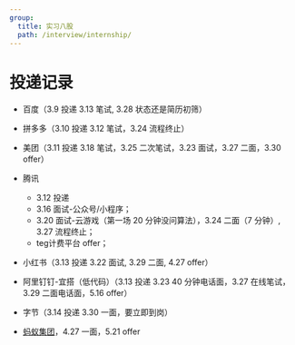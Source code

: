 ```yaml
---
group:
  title: 实习八股
  path: /interview/internship/
---
```


# 投递记录

- 百度（3.9 投递 3.13 笔试, 3.28 状态还是简历初筛）

- 拼多多（3.10 投递 3.12 笔试，3.24 流程终止）

- 美团（3.11 投递 3.18 笔试，3.25 二次笔试，3.23 面试，3.27 二面，3.30 offer）

- 腾讯
  - 3.12 投递
  - 3.16 面试-公众号/小程序；
  - 3.20 面试-云游戏（第一场 20 分钟没问算法），3.24 二面（7 分钟）, 3.27 流程终止；
  - teg计费平台 offer；

- 小红书（3.13 投递 3.22 面试, 3.29 二面, 4.27 offer）

- 阿里钉钉-宜搭（低代码）（3.13 投递 3.23 40 分钟电话面，3.27 在线笔试，3.29 二面电话面，5.16 offer）

- 字节（3.14 投递 3.30 一面，要立即到岗）

- [蚂蚁集团](https://talent.antgroup.com/campus)，4.27 一面，5.21 offer
